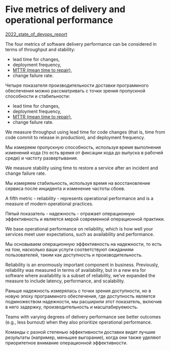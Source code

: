 # Five metrics of delivery and operational performance

[2022_state_of_devops_report](https://services.google.com/fh/files/misc/2022_state_of_devops_report.pdf)

The four metrics of software delivery performance can be considered in terms of throughput and stability:

- lead time for changes,
- deployment frequency,
- [MTTR (mean time to repair)](https://www.atlassian.com/ru/incident-management/kpis/common-metrics),
- change failure rate.

Четыре показателя производительности доставки программного обеспечения можно рассматривать с точки зрения пропускной способности и стабильности:

- lead time for changes,
- deployment frequency,
- [MTTR (mean time to repair)](https://www.atlassian.com/ru/incident-management/kpis/common-metrics),
- change failure rate.

We measure throughput using lead time for code changes (that is, time from code commit to release in production), and deployment frequency.

Мы измеряем пропускную способность, используя время выполнения изменений кода (то есть время от фиксации кода до выпуска в рабочей среде) и частоту развертывания.

We measure stability using time to restore a service after an incident and change failure rate.

Мы измеряем стабильность, используя время на восстановление сервиса после инцидента и изменение частоты сбоев.

A fifth metric - reliability - represents operational performance and is a measure of modern operational practices.

Пятый показатель - надежность - отражает операционную эффективность и является мерой современной операционной практики.

We base operational performance on reliability, which is how well your services meet user expectations, such as availability and performance.

Мы основываем операционную эффективность на надежности, то есть на том, насколько ваши услуги соответствуют ожиданиям пользователей, таким как доступность и производительность.

Reliability is an enormously important component in business. Previously, reliability was measured in terms of availability, but in a new era for software where availability is a subset of reliability, we’ve expanded the measure to include latency, performance, and scalability.

Раньше надежность измерялась с точки зрения доступности, но в новую эпоху программного обеспечения, где доступность является подмножеством надежности, мы расширили этот показатель, включив в него задержку, производительность и масштабируемость.

Teams with varying degrees of delivery performance see better outcomes (e.g., less burnout) when they also prioritize operational performance.

Команды с разной степенью эффективности доставки видят лучшие результаты (например, меньшее выгорание), когда они также уделяют приоритетное внимание операционной эффективности.

